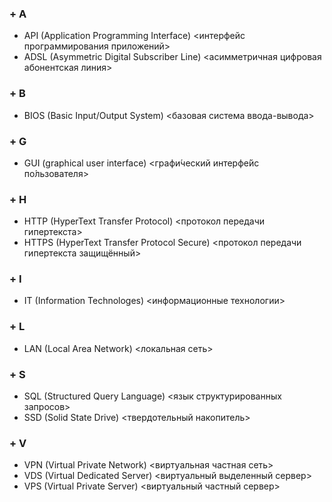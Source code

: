 ### + A ###
- API  (Application Programming Interface)  <интерфейс программирования приложений>
- ADSL (Asymmetric Digital Subscriber Line) <асимметричная цифровая абонентская линия>
### + B ###
- BIOS  (Basic Input/Output System)  <базовая система ввода-вывода>
### + G ###
- GUI  (graphical user interface)  <графи́ческий интерфе́йс по́льзователя>
### + H ###
- HTTP   (HyperText Transfer Protocol)   <протокол передачи гипертекста>
- HTTPS   (HyperText Transfer Protocol Secure)  <протокол передачи гипертекста защищённый>
### + I ###
- IT (Information Technologes) <информационные технологии>
### + L ###
- LAN  (Local Area Network)   <локальная сеть>
### + S ###
- SQL (Structured Query Language) <язык структурированных запросов>
- SSD (Solid State Drive) <твердотельный накопитель>
### + V ###
- VPN  (Virtual Private Network)  <виртуальная частная сеть>
- VDS  (Virtual Dedicated Server) <виртуальный выделенный сервер>
- VPS  (Virtual Private Server) <виртуальный частный сервер>
